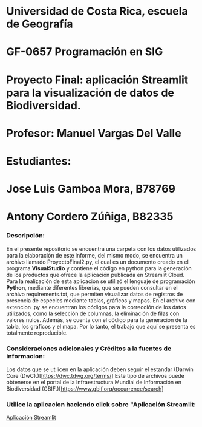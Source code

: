 # Universidad de Costa Rica, escuela de Geografía
# GF-0657 Programación en SIG
# Proyecto Final: aplicación Streamlit para la visualización de datos de Biodiversidad.
# Profesor: Manuel Vargas Del Valle
# Estudiantes:
# Jose Luis Gamboa Mora, B78769
# Antony Cordero Zúñiga, B82335

### Descripción:
En el presente repositorio se encuentra una carpeta con los datos utilizados para  la elaboración de este informe, del mismo modo, se encuentra un archivo llamado ProyectoFinal2.py, el cual es un documento creado en el programa **VisualStudio** y contiene el código en python para la generación de los productos que ofrece la aplicación publicada en Streamlit Cloud.
Para la realización de esta aplicacion se utilizó el lenguaje de programación **Python**, mediante diferentes librerías, que se pueden consultar en el archivo requirements.txt, que permiten visualizar datos de registros de presencia de especies mediante tablas, gráficos y mapas.
En el archivo con extencion .py se encuentran los códigos para la corrección de los datos utilizados, como la selección de columnas, la eliminación de filas con valores nulos. Además, se cuenta con el código para la generación de la tabla, los gráficos y el mapa. Por lo tanto, el trabajo que aquí se presenta es totalmente reproducible.  
### Consideraciones adicionales y Créditos a la fuentes de informacion:

Los datos que se utilicen en la aplicación deben seguir el estandar (Darwin Core (DwC).)[https://dwc.tdwg.org/terms/]
Este tipo de archivos puede obtenerse en el portal de la Infraestructura Mundial de Información en Biodiversidad (GBIF.)[https://www.gbif.org/occurrence/search]

### Utilice la aplicacion haciendo click sobre "Aplicación Streamlit:
[Aplicación Streamlit]()

